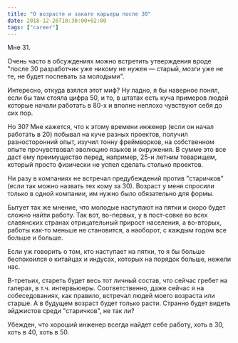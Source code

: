 ```yaml
---
title: "О возрасте и закате карьеры после 30"
date: 2018-12-26T10:30:00+02:00
tags: ["career"]
---
```


Мне 31.

Очень часто в обсуждениях можно встретить утверждения вроде "после 30 разработчик уже никому не нужен — старый, мозги уже не те, не будет поспевать за молодыми".

Интересно, откуда взялся этот миф? Ну ладно, я бы наверное понял, если бы там стояла цифра 50, и то, в штатах есть куча примеров людей которые начали работать в 80-х и вполне неплохо чувствуют себя до сих пор.

Но 30? Мне кажется, что к этому времени инженер (если он начал работать в 20) побывал на куче разных проектов, получил разносторонний опыт, изучил тонну фреймворков, на собственном опыте прочувствовал эволюцию языков и окружения. В сумме это все даст ему преимущество перед, например, 25-и летним товарищем, который просто физически не успел сделать столько проектов.

Ни разу в компаниях не встречал предубеждений против "старичков" (если так можно назвать тех кому за 30). Возраст у меня спросили только в одной компании, им нужно было обязательно для формы.

Бытует так же мнение, что молодые наступают на пятки и скоро будет сложно найти работу. Так вот, во-первых, у в пост-совке во всех славянских странах отрицательный прирост населения, а во-вторых, работы как-то меньше не становится, а наоборот, с каждым годом все больше и больше.

Если уж говорить о том, кто наступает на пятки, то я бы больше беспокоился о китайцах и индусах, которых на порядок больше, нежели нас.

В-третьих, стареть будет весь тот личный состав, что сейчас гребет на галерах, в т.ч. интервьюеры. Соответственно, даже сейчас я на собеседованиях, как правило, встречал людей моего возраста или старше. А в будущем возраст будет только расти. Странно будет видеть эйджистов среди "старичков", не так ли?

Убежден, что хороший инженер всегда найдет себе работу, хоть в 30, хоть в 40, хоть в 50.